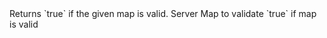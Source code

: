 <function name="IsMapValid" parent="HolyLib" type="libraryfunc">
	<description>
		Returns `true` if the given map is valid.
	</description>
	<realm>Server</realm>
	<args>
		<arg name="mapName" type="string">Map to validate</arg>
	</args>
	<rets>
		<ret name="success" type="boolean">`true` if map is valid</ret>
	</rets>
</function>
